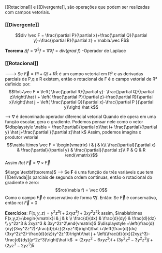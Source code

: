 [[Rotacional]] e [[Divergente]], são operações que podem ser realizadas com campos vetoriais.

### [[Divergente]]
$$div \vec F = \frac{\partial P}{\partial x}+\frac{\partial Q}{\partial y}+\frac{\partial R}{\partial z} = \nabla.\vec F$$

**Teorema**
$\Delta f = \nabla^2f = \nabla\nabla f = div(grad~f)$ -Operador de Laplace  


### [[Rotacional]] 
---> Se $\vec F = P\hat i+ Q \hat j+ R \hat k$ é  um campo vetorial em R³ e as derivadas parciais de P,q e R existem, então o rotacional de F é o campo vetorial de R³ definido por:$$Rot~\vec F = \left( \frac{\partial R}{\partial y}- \frac{\partial Q}{\partial z}\right)\hat i + \left( \frac{\partial P}{\partial z}-\frac{\partial R}{\partial x}\right)\hat j + \left( \frac{\partial Q}{\partial x}-\frac{\partial P }{\partial y}\right) \hat k$$

--> $\nabla$ é denominado operador diferencial vetorial
Quando ele opera em uma função escalar, gera o gradiente. Podemos pensar nele como o vetor $\displaystyle \nabla = \frac{\partial}{\partial x}\hat i+ \frac{\partial}{\partial y} \hat j+\frac{\partial }{\partial z}\hat k$ 
Assim, podemos imagina o produtor vetorial $$\nabla \times \vec F = \begin{vmatrix}  
i & j & k\\  
\frac{\partial}{\partial x} & \frac{\partial}{\partial y} & \frac{\partial}{\partial z}\\
P & Q & R
\end{vmatrix}$$
Assim $Rot~\vec F = \nabla \times \vec F$ 

$\large \textbf{teorema}$ --> Se **F** é uma função de três variáveis  que tem [[Derivada]]s parciais de segunda ordem contínuas, então o rotacional do gradiente é zero:$$rot(\nabla f) = \vec 0$$ Como o campo $\vec F$ é conservativo de forma $\nabla f$. Então:
	Se $\vec F$ é conservativo, então rot $\vec F$ = 0

**Exercícios**:
$F(x,y,z)=y^2z^3\hat i+2xyz^3 \hat j+3xy^2z^2\hat k$
assim, $\nabla\times F(x,y,z)=\begin{vmatrix}i & j & k \\ \frac{d}{dx} & \frac{d}{dy} & \frac{d}{dz} \\ y^2z^3 & 2xyz^3 & 3xy^2z^2\end{vmatrix}$
$\displaystyle =\left(\frac{d}{dy}(3xy^2z^2)-\frac{d}{dz}(2xyz^3)\right)\hat i+\left(\frac{d}{dx}(3xy^2z^2)-\frac{d}{dz}(y^2z^3)\right)\hat j + \left(\frac{d}{dx}(2xyz^3)-\frac{d}{dy}(y^2z^3)\right)\hat k$ $=(2xyz^2-6xyz^2)\hat i+(3y^2z^2-3y^2z^2)\hat j+(2yz^3-2yz^3)\hat k$

